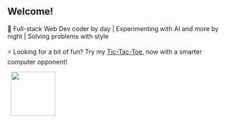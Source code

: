 ## Welcome!

🌱 Full-stack Web Dev coder by day | Experimenting with AI and more by night | Solving problems with style
<br><br>
⚡ Looking for a bit of fun? Try my [Tic-Tac-Toe](https://zenrajko.github.io/tic-tac-toe/), now with a smarter computer opponent!
<br>
<p>
  &nbsp;&nbsp;<a href="https://zenrajko.github.io/tic-tac-toe/"><img src="https://github.com/user-attachments/assets/0901949a-52d7-4ac3-8223-98465d2d51be" width="100" /></a>
</p>
